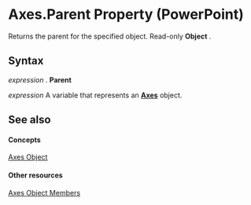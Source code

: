 
# Axes.Parent Property (PowerPoint)

Returns the parent for the specified object. Read-only  **Object** .


## Syntax

 _expression_ . **Parent**

 _expression_ A variable that represents an **[Axes](71f1e1fc-7086-a84e-1e05-6fa50597b49b.md)** object.


## See also


#### Concepts


[Axes Object](71f1e1fc-7086-a84e-1e05-6fa50597b49b.md)
#### Other resources


[Axes Object Members](b54aaef2-3b0d-82ac-b8d6-0cda17145da4.md)
